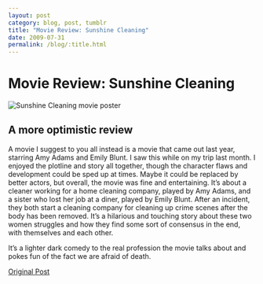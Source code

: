 ```yaml
---
layout: post
category: blog, post, tumblr
title: "Movie Review: Sunshine Cleaning"
date: 2009-07-31
permalink: /blog/:title.html
---
```


# Movie Review: Sunshine Cleaning

![Sunshine Cleaning movie poster](https://upload.wikimedia.org/wikipedia/en/a/a5/Sunshine_cleaning.jpg)

## A more optimistic review

A movie I suggest to you all instead is a movie that came out last year, starring Amy Adams and Emily Blunt. I saw this while on my trip last month. I enjoyed the plotline and story all together, though the character flaws and development could be sped up at times. Maybe it could be replaced by better actors, but overall, the movie was fine and entertaining. It’s about a cleaner working for a home cleaning company, played by Amy Adams, and a sister who lost her job at a diner, played by Emily Blunt. After an incident, they both start a cleaning company for cleaning up crime scenes after the body has been removed. It’s a hilarious and touching story about these two women struggles and how they find some sort of consensus in the end, with themselves and each other.

It’s a lighter dark comedy to the real profession the movie talks about and pokes fun of the fact we are afraid of death.

[Original Post](http://jermspeaks.com/post/153483266/sunshine-cleaning-a-more-optimistic-review-a)

